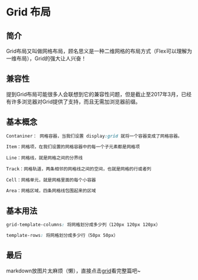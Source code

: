 # Grid 布局

## 简介
Grid布局又叫做网格布局，顾名思义是一种二维网格的布局方式（Flex可以理解为一维布局），Grid的强大让人兴奋！

## 兼容性
提到Grid布局可能很多人会联想到它的兼容性问题，但是截止至2017年3月，已经有许多浏览器对Grid提供了支持，而且无需加浏览器前缀。

## 基本概念 
```css
Contaniner： 网格容器，当我们设置 display:grid 就将一个容器变成了网格容器。
	
Item：网格项，在我们设置的网格容器中的每一个子元素都是网格项
	 
Line：网格线，就是网格之间的分界线
	 
Track：网格轨道，两条相邻的网格线之间的空间，也就是网格的行或者列
	 
Cell：网格单元，就是网格里面的每个小容器
	 
Area：网格区域，四条网格线包围起来的区域
```


## 基本用法
```css
grid-template-columns: 将网格划分成多少列（120px 120px 120px）

template-rows: 将网格划分成多少行（50px 50px）
```
## 最后
markdown放图片太麻烦（懒），直接点击[grid](https://blog.csdn.net/qq_43516152/article/details/97168941)看完整篇吧~
